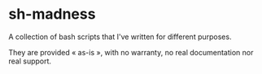 # sh-madness
A collection of bash scripts that I've written for different purposes.

They are provided « as-is », with no warranty, no real documentation nor real support.